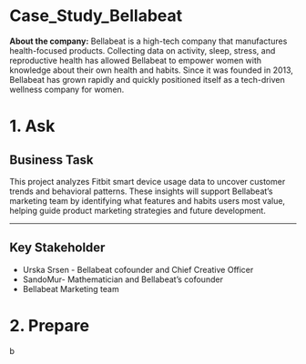 # Case_Study_Bellabeat
**About the company:**
Bellabeat is a high-tech company that manufactures health-focused products. Collecting data on activity, sleep, stress, and reproductive health has allowed Bellabeat to empower women with  knowledge about their own health and habits. Since it was founded in 2013, Bellabeat has grown rapidly and quickly positioned  itself as a tech-driven wellness company for women.

# 1. Ask 
 ## Business Task

This project analyzes Fitbit smart device usage data to uncover customer trends and behavioral patterns. These insights will support Bellabeat’s marketing team by identifying what features and habits users most value, helping guide product marketing strategies and future development.

---

## Key Stakeholder
- Urska Srsen - Bellabeat cofounder and Chief Creative Officer
- SandoMur- Mathematician and Bellabeat’s cofounder
- Bellabeat Marketing team

# 2. Prepare
b
